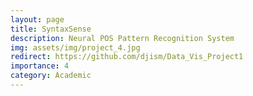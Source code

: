 ```yaml
---
layout: page
title: SyntaxSense
description: Neural POS Pattern Recognition System
img: assets/img/project_4.jpg
redirect: https://github.com/djism/Data_Vis_Project1
importance: 4
category: Academic
---
```

